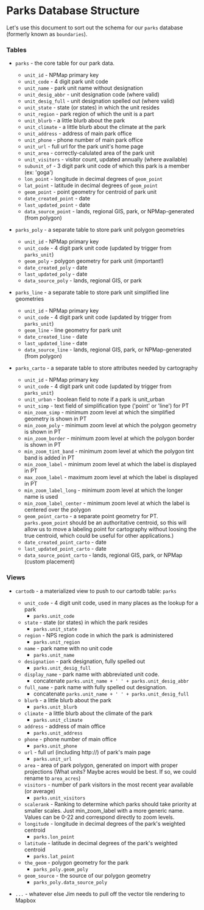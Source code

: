 # Parks Database Structure
Let's use this document to sort out the schema for our `parks` database (formerly known as `boundaries`).

### Tables
- `parks` - the core table for our park data.  
  - `unit_id` - NPMap primary key
  - `unit_code` - 4 digit park unit code
  - `unit_name` - park unit name without designation
  - `unit_desig_abbr` - unit designation code (where valid)
  - `unit_desig_full` - unit designation spelled out (where valid)
  - `unit_state` - state (or states) in which the unit resides
  - `unit_region` - park region of which the unit is a part
  - `unit_blurb` - a little blurb about the park
  - `unit_climate` - a little blurb about the climate at the park
  - `unit_address` - address of main park office
  - `unit_phone` - phone number of main park office
  - `unit_url` - full url for the park unit's home page
  - `unit_area` - correctly-calulated area of the park unit
  - `unit_visitors` - visitor count, updated annually (where available)
  - `subunit_of` - 3 digit park unit code of which this park is a member (ex: 'goga')
  - `lon_point` - longitude in decimal degrees of `geom_point`
  - `lat_point` - latitude in decimal degrees of `geom_point`
  - `geom_point` - point geometry for centroid of park unit
  - `date_created_point` - date
  - `last_updated_point` - date
  - `data_source_point` - lands, regional GIS, park, or NPMap-generated (from polygon)


- `parks_poly` - a separate table to store park unit polygon geometries
  - `unit_id` - NPMap primary key
  - `unit_code` - 4 digit park unit code (updated by trigger from `parks_unit`)
  - `geom_poly` - polygon geometry for park unit (important!)
  - `date_created_poly` - date
  - `last_updated_poly` - date
  - `data_source_poly` - lands, regional GIS, or park


- `parks_line` - a separate table to store park unit simplified line geometries
  - `unit_id` - NPMap primary key
  - `unit_code` - 4 digit park unit code (updated by trigger from `parks_unit`)
  - `geom_line` - line geometry for park unit
  - `date_created_line` - date
  - `last_updated_line` - date
  - `data_source_line` - lands, regional GIS, park, or NPMap-generated (from polygon)


- `parks_carto` - a separate table to store attributes needed by cartography
  - `unit_id` - NPMap primary key
  - `unit_code` - 4 digit park unit code (updated by trigger from `parks_unit`)
  - `unit_urban` - boolean field to note if a park is unit_urban
  - `unit_simp` - text field of simplification type ('point' or 'line') for PT
  - `min_zoom_simp` - minimum zoom level at which the simplified geometry is shown in PT
  - `min_zoom_poly` - minimum zoom level at which the polygon geometry is shown in PT
  - `min_zoom_border` - minimum zoom level at which the polygon border is shown in PT
  - `min_zoom_tint_band` - minimum zoom level at which the polygon tint band is added in PT
  - `min_zoom_label` - minimum zoom level at which the label is displayed in PT
  - `max_zoom_label` - maximum zoom level at which the label is displayed in PT
  - `min_zoom_label_long` - minimum zoom level at which the longer name is used
  - `min_zoom_label_center` - minimum zoom level at which the label is centered over the polygon
  - `geom_point_carto` - a separate point geometry for PT. `parks.geom_point` should be an authoritative centroid, so this will allow us to move a labeling point for cartography without loosing the true centroid, which could be useful for other applications.)
  - `date_created_point_carto` - date
  - `last_updated_point_carto` - date
  - `data_source_point_carto` - lands, regional GIS, park, or NPMap (custom placement)


### Views

- `cartodb` - a materialized view to push to our cartodb table: `parks`
  - `unit_code` - 4 digit unit code, used in many places as the lookup for a park  
    - `parks.unit_code`
  - `state` - state (or states) in which the park resides
    - `parks.unit_state`
  - `region` - NPS region code in which the park is administered
    - `parks.unit_region`
  - `name` - park name with no unit code
    - `parks.unit_name`
  - `designation` - park designation, fully spelled out  
    - `parks.unit_desig_full`
  - `display_name` - park name with abbreviated unit code.  
    - concatenate `parks.unit_name + ' ' + parks.unit_desig_abbr`
  - `full_name` - park name with fully spelled out designation.
    - concatenate `parks.unit_name + ' ' + parks.unit_desig_full`
  - `blurb` - a little blurb about the park
    - `parks.unit_blurb`
  - `climate` - a little blurb about the climate of the park
    - `parks.unit_climate`
  - `address` - address of main office
    - `parks.unit_address`
  - `phone` - phone number of main office
    - `parks.unit_phone`
  - `url` - full url (including http://) of park's main page
    - `parks.unit_url`
  - `area` - area of park polygon, generated on import with proper projections (What units? Maybe acres would be best. If so, we could rename to `area_acres`)
  - `visitors` - number of park visitors in the most recent year available (or average)
    - `parks.unit_visitors`
  - `scalerank` - Ranking to determine which parks should take priority at smaller scales. Just min_zoom_label with a more generic name. Values can be 0-22 and correspond directly to zoom levels.
  - `longitude` - longitude in decimal degrees of the park's weighted centroid
    - `parks.lon_point`
  - `latitude` - latitude in decimal degrees of the park's weighted centroid
    - `parks.lat_point`
  - `the_geom` - polygon geometry for the park
    - `parks_poly.geom_poly`
  - `geom_source` - the source of our polygon geometry
    - `parks_poly.data_source_poly`


- `...` - whatever else Jim needs to pull off the vector tile rendering to Mapbox
